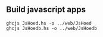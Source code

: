 

## Build javascript apps

```
ghcjs JsHoed.hs -o ../web/JsHoed
ghcjs JsHoedb.hs -o ../web/JsHoedb
```